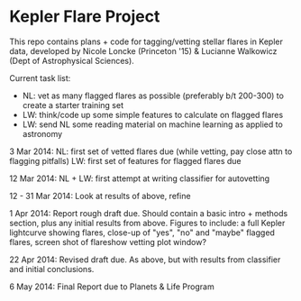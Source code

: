 Kepler Flare Project
===============

This repo contains plans + code for tagging/vetting stellar flares in Kepler data, developed by 
Nicole Loncke (Princeton '15) & Lucianne Walkowicz (Dept of Astrophysical Sciences). 


Current task list:
- NL: vet as many flagged flares as possible (preferably b/t 200-300) to create a starter training set
- LW: think/code up some simple features to calculate on flagged flares
- LW: send NL some reading material on machine learning as applied to astronomy

3 Mar 2014: NL: first set of vetted flares due (while vetting, pay close attn to flagging pitfalls)
      	    LW: first set of features for flagged flares due

12 Mar 2014: NL + LW: first attempt at writing classifier for autovetting

12 - 31 Mar 2014: Look at results of above, refine 

1 Apr 2014: Report rough draft due. Should contain a basic intro + methods section, plus any initial results from above. 
      	    Figures to include: a full Kepler lightcurve showing flares, close-up of "yes", "no" and "maybe" flagged flares,
	    	       		screen shot of flareshow vetting plot window? 

22 Apr 2014: Revised draft due. As above, but with results from classifier and initial conclusions.

6 May 2014: Final Report due to Planets & Life Program